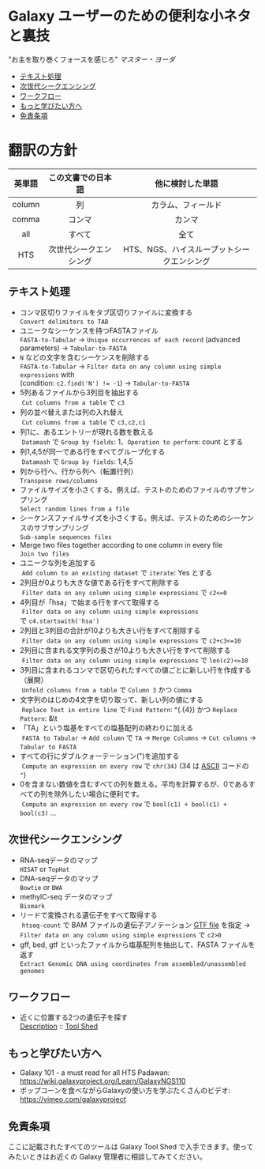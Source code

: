 # Galaxy ユーザーのための便利な小ネタと裏技

"お主を取り巻くフォースを感じろ" *マスター・ヨーダ*

- [テキスト処理](#テキスト処理)
- [次世代シークエンシング](#次世代シークエンシング)
- [ワークフロー](#ワークフロー)
- [もっと学びたい方へ](#もっと学びたい方へ)
- [免責条項](#免責条項)

# 翻訳の方針

|英単語|この文書での日本語|他に検討した単語|
| :----: | :----: | :----: |
|column|列|カラム、フィールド|
|comma|コンマ|カンマ|
|all|すべて|全て|
|HTS|次世代シークエンシング|HTS、NGS、ハイスループットシークエンシング|

## テキスト処理
- コンマ区切りファイルをタブ区切りファイルに変換する<br>
   `Convert delimiters to TAB`
- ユニークなシーケンスを持つFASTAファイル<br>
   `FASTA-to-Tabular` → `Unique occurrences of each record` (advanced parameters) → `Tabular-to-FASTA`
- `N` などの文字を含むシーケンスを削除する<br>
  `FASTA-to-Tabular` → `Filter data on any column using simple expressions` with <br>(condition: `c2.find('N') != -1`) → `Tabular-to-FASTA`
- 5列あるファイルから3列目を抽出する<br>
  `Cut columns from a table` で `c3`
- 列の並べ替えまたは列の入れ替え<br>
  `Cut columns from a table` で `c3,c2,c1`
- 列1に、あるエントリーが現れる数を数える<br>
  `Datamash` で `Group by fields`: 1、`Operation to perform`: count とする
- 列1,4,5が同一である行をすべてグループ化する<br>
  `Datamash` で `Group by fields`: 1,4,5
- 列から行へ、行から列へ（転置行列）<br>
  `Transpose rows/columns`
- ファイルサイズを小さくする。例えば、テストのためのファイルのサブサンプリング<br>
  `Select random lines from a file`
- シーケンスファイルサイズを小さくする。例えば、テストのためのシーケンスのサブサンプリング<br>
  `Sub-sample sequences files`
- Merge two files together according to one column in every file<br>
  `Join two files`
- ユニークな列を追加する<br>
  `Add column to an existing dataset` で `iterate`: Yes とする
- 2列目が0よりも大きな値である行をすべて削除する<br>
  `Filter data on any column using simple expressions` で `c2<=0`
- 4列目が「hsa」で始まる行をすべて取得する<br>
  `Filter data on any column using simple expressions` で `c4.startswith('hsa')`
- 2列目と3列目の合計が10よりも大きい行をすべて削除する<br>
  `Filter data on any column using simple expressions` で `c2+c3<=10`
- 2列目に含まれる文字列の長さが10よりも大きい行をすべて削除する<br>
  `Filter data on any column using simple expressions` で `len(c2)<=10`
- 3列目に含まれるコンマで区切られたすべての値ごとに新しい行を作成する（展開）<br>
  `Unfold columns from a table` で `Column 3` かつ `Comma`
- 文字列のはじめの4文字を切り取って、新しい列の値にする<br>
  `Replace Text in entire line` で `Find Pattern`: ^(.{4}) かつ `Replace Pattern`: &\t
- 「TA」という塩基をすべての塩基配列の終わりに加える<br>
  `FASTA to Tabular` → `Add column` で `TA` → `Merge Columns` → `Cut columns` → `Tabular to FASTA`
- すべての行にダブルクォーテーション(")を追加する<br>
  `Compute an expression on every row` で `chr(34)` (34 は [ASCII](http://www.asciitable.com/) コードの `"`)
- 0を含まない数値を含むすべての列を数える。平均を計算するが、0であるすべての列を除外したい場合に便利です。<br>
  `Compute an expression on every row` で `bool(c1) + bool(c1) + bool(c3)` ...

## 次世代シークエンシング
- RNA-seqデータのマップ<br>
  `HISAT` or `TopHat`
- DNA-seqデータのマップ<br>
  `Bowtie` or `BWA`
- methylC-seq データのマップ<br>
  `Bismark`
- リードで変換される遺伝子をすべて取得する<br>
  `htseq-count` で BAM ファイルの遺伝子アノテーション [GTF file](http://www.ensembl.org/info/website/upload/gff.html) を指定 → `Filter data on any column using simple expressions` で `c2>0`
- gff, bed, gtf といったファイルから塩基配列を抽出して、FASTA ファイルを返す<br>
  `Extract Genomic DNA using coordinates from assembled/unassembled genomes`

## ワークフロー
- 近くに位置する2つの遺伝子を探す<br>
  [Description](https://github.com/bgruening/galaxytools/tree/master/workflows/ncbi_blast_plus/find_genes_located_nearby) :: [Tool Shed](https://toolshed.g2.bx.psu.edu/view/bgruening/find_genes_located_nearby_workflow)

## もっと学びたい方へ
 - Galaxy 101 - a must read for all HTS Padawan: https://wiki.galaxyproject.org/Learn/GalaxyNGS110
 - ポップコーンを食べながらGalaxyの使い方を学ぶたくさんのビデオ: https://vimeo.com/galaxyproject

## 免責条項
ここに記載されたすべてのツールは Galaxy Tool Shed で入手できます。使ってみたいときはお近くの Galaxy 管理者に相談してみてください。
